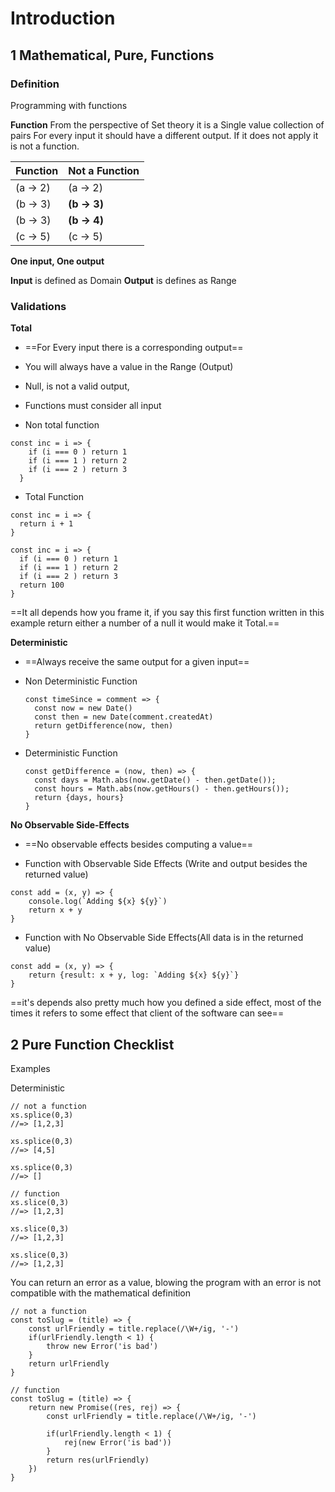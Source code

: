 # Introduction

## 1 Mathematical, Pure, Functions

### Definition
Programming with functions

**Function**
From the perspective of Set theory it is a Single value collection of pairs 
For every input it should have a different output.
If it does not apply it is not a function.

| Function | Not a Function |
| -------- | -------------- |
| (a -> 2) | (a -> 2)       |
| (b -> 3) | **(b -> 3)**   |
| (b -> 3) | **(b -> 4)**   |
| (c -> 5) | (c -> 5)       |
**One input, One output**

**Input** is defined as Domain
**Output** is defines as Range

### Validations

**Total**
* ==For Every input there is a corresponding output==
* You will always have a value in the Range (Output)
* Null, is not a valid output, 
* Functions must consider all input

* Non total function

```
const inc = i => {
    if (i === 0 ) return 1 
    if (i === 1 ) return 2 
    if (i === 2 ) return 3 
  }
```


* Total Function
```
const inc = i => { 
  return i + 1 
}

const inc = i => { 
  if (i === 0 ) return 1 
  if (i === 1 ) return 2
  if (i === 2 ) return 3
  return 100
}
```

==It all depends how you frame it, if you say this first function written in this example return either a number of a null it would make it Total.==

**Deterministic**
* ==Always receive the same output for a given input==

* Non Deterministic Function
  ```
  const timeSince = comment => {
    const now = new Date()
    const then = new Date(comment.createdAt)
    return getDifference(now, then)
  }
  ```
* Deterministic Function
  ```
  const getDifference = (now, then) => {
    const days = Math.abs(now.getDate() - then.getDate());
    const hours = Math.abs(now.getHours() - then.getHours());
    return {days, hours}
  }

  ```

**No Observable Side-Effects**
* ==No observable effects besides computing a value==

* Function with Observable Side Effects (Write and output besides the returned value)
```
const add = (x, y) => {
    console.log(`Adding ${x} ${y}`)
    return x + y
}
```
* Function with No Observable Side Effects(All data is in the returned value)

```
const add = (x, y) => {
    return {result: x + y, log: `Adding ${x} ${y}`}
}
```

==it's depends also pretty much how you defined a side effect, most of the times it refers to some effect that client of the software can see==

## 2 Pure Function Checklist
Examples

Deterministic

```
// not a function
xs.splice(0,3)
//=> [1,2,3]
 
xs.splice(0,3)
//=> [4,5]
 
xs.splice(0,3)
//=> []

// function
xs.slice(0,3)
//=> [1,2,3]
 
xs.slice(0,3)
//=> [1,2,3]
 
xs.slice(0,3)
//=> [1,2,3]
```

You can return an error as a value, blowing the program with an error is not compatible with the mathematical definition

```
// not a function
const toSlug = (title) => {
    const urlFriendly = title.replace(/\W+/ig, '-')
    if(urlFriendly.length < 1) {
        throw new Error('is bad')
    }
    return urlFriendly
}

// function
const toSlug = (title) => {
    return new Promise((res, rej) => {
        const urlFriendly = title.replace(/\W+/ig, '-')
 
        if(urlFriendly.length < 1) {
            rej(new Error('is bad'))
        }
        return res(urlFriendly)
    })
}

```

